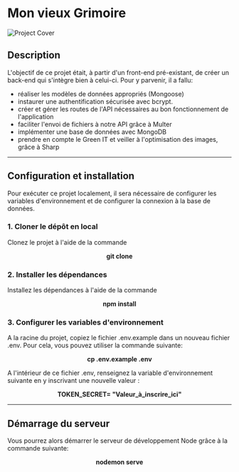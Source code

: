 # Mon vieux Grimoire
![Project Cover](https://i.ibb.co/Z8cwWGF/MVG.png)
## Description

L'objectif de ce projet était, à partir d'un front-end pré-existant, de créer un back-end qui s'intègre bien à celui-ci.  Pour y parvenir, il a fallu: 
- réaliser les modèles de données appropriés (Mongoose)
- instaurer une authentification sécurisée avec bcrypt.
- créer et gérer les routes de l'API nécessaires au bon fonctionnement de l'application
- faciliter l'envoi de fichiers à notre API  grâce à Multer 
- implémenter une base de données avec MongoDB
- prendre en compte le Green IT et veiller à l'optimisation des images, grâce à Sharp

---
## Configuration et installation

Pour exécuter ce projet localement, il sera nécessaire de configurer les variables d'environnement et de configurer la connexion à la base de données. 

### 1. Cloner le dépôt en local 
Clonez le projet à l'aide de la commande  
<center><b>git clone</b></center>
  

### 2. Installer les dépendances 
Installez les dépendances à l'aide de la commande  
<center><b>npm install</b></center> 
  

### 3. Configurer les variables d'environnement 

A la racine du projet, copiez le fichier .env.example dans un nouveau fichier .env. 
Pour cela, vous pouvez utiliser la commande suivante: <center><b>cp .env.example .env</b></center>

A l'intérieur de ce fichier .env, renseignez la variable d'environnement suivante en y inscrivant une nouvelle valeur :
<center><b>TOKEN_SECRET= "Valeur_à_inscrire_ici"</b></center>

___

##  Démarrage du serveur

Vous pourrez alors démarrer le serveur de développement Node grâce à la commande suivante: 
<center><b>nodemon serve</b></center> 